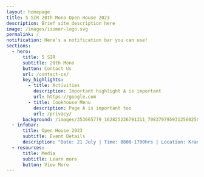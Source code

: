 ```yaml
---
layout: homepage
title: 5 SIR 20th Mono Open House 2023
description: Brief site description here
image: /images/isomer-logo.svg
permalink: /
notification: Here's a notification bar you can use!
sections:
  - hero:
      title: 5 SIR
      subtitle: 20th Mono
      button: Contact Us
      url: /contact-us/
      key_highlights:
        - title: Activities
          description: Important highlight A is important
          url: https://google.com
        - title: Cookhouse Menu
          description: Page A is important too
          url: /privacy/
      background: /images/353665779_162825226791311_7083707959312560250_n.jpg
  - infobar:
      title: Open House 2023
      subtitle: Event Details
      description: "Date: 21 July | Time: 0800-1700hrs | Location: Kranji Camp 3"
  - resources:
      title: Media
      subtitle: Learn more
      button: View More
---
```

